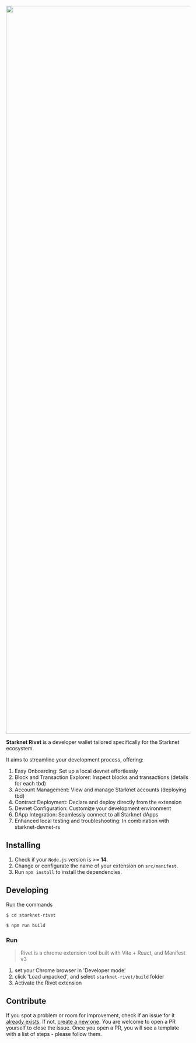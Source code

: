 <!-- logo -->
<p align="center">
  <img width="1990" alt="Group 33" src="https://github.com/0xSpaceShard/starknet-rivet/assets/2848732/612502d7-68d1-4ed5-bcfa-bde1bdda89dc">
</p>

**Starknet Rivet** is a developer wallet tailored specifically for the Starknet ecosystem. 

It aims to streamline your development process, offering:

1. Easy Onboarding: Set up a local devnet effortlessly
2. Block and Transaction Explorer: Inspect blocks and transactions (details for each tbd)
3. Account Management: View and manage Starknet accounts (deploying tbd)
4. Contract Deployment: Declare and deploy directly from the extension
5. Devnet Configuration: Customize your development environment
6. DApp Integration: Seamlessly connect to all Starknet dApps
7. Enhanced local testing and troubleshooting: In combination with starknet-devnet-rs 

## Installing

1. Check if your `Node.js` version is >= **14**.
2. Change or configurate the name of your extension on `src/manifest`.
3. Run `npm install` to install the dependencies.

## Developing

Run the commands

```shell
$ cd starknet-rivet

$ npm run build
```

### Run

> Rivet is a chrome extension tool built with Vite + React, and Manifest v3

1. set your Chrome browser in 'Developer mode'
2. click 'Load unpacked', and select `starknet-rivet/build` folder
3. Activate the Rivet extension

## Contribute

If you spot a problem or room for improvement, check if an issue for it [already exists](https://github.com/0xSpaceShard/starknet-rivet/issues). If not, [create a new one](https://github.com/0xSpaceShard/starknet-rivet/issues/new). You are welcome to open a PR yourself to close the issue. Once you open a PR, you will see a template with a list of steps - please follow them.
